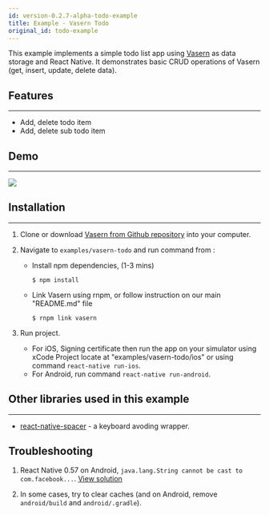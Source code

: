 ```yaml
---
id: version-0.2.7-alpha-todo-example
title: Example - Vasern Todo
original_id: todo-example
---
```


This example implements a simple todo list app using [Vasern](https://github.com/ambistudio/vasern) as data storage and React Native. It demonstrates basic CRUD operations of Vasern (get, insert, update, delete data).

## Features

---

- Add, delete todo item
- Add, delete sub todo item

## Demo

---

![](https://media.giphy.com/media/3MdQ2n83c565RuHRlI/giphy.gif)


## Installation

---

1. Clone or download [Vasern from Github repository](https://github.com/ambistudio/vasern) into your computer.
2. Navigate to `examples/vasern-todo` and run command from :

    - Install npm dependencies, (1-3 mins)
        ```ssh
        $ npm install
        ```

    - Link Vasern using rnpm, or follow instruction on our main "README.md" file
        ```ssh
        $ rnpm link vasern
        ```

3. Run project.
    - For iOS, Signing certificate then run the app on your simulator using xCode Project locate at "examples/vasern-todo/ios" or using command `react-native run-ios`.
    - For Android, run command `react-native run-android`.

## Other libraries used in this example

---

- [react-native-spacer](https://github.com/ambistudio/react-native-spacer) - a keyboard avoding wrapper.

## Troubleshooting 

1. React Native 0.57 on Android, `java.lang.String cannot be cast to com.facebook...`. [View solution](https://github.com/facebook/react-native/issues/21754#issuecomment-430513154)

2. In some cases, try to clear caches (and on Android, remove `android/build` and `android/.gradle`).
